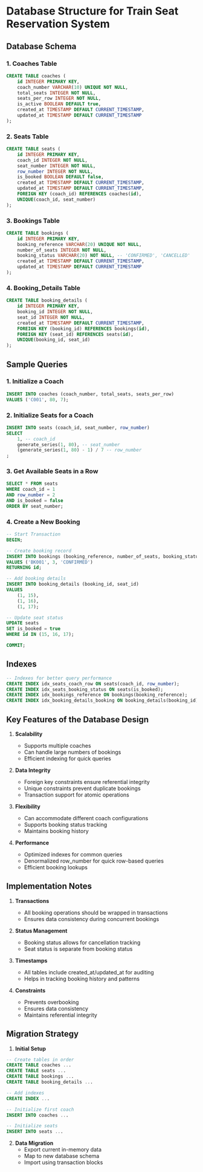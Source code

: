 # Database Structure for Train Seat Reservation System

## Database Schema

### 1. Coaches Table
```sql
CREATE TABLE coaches (
    id INTEGER PRIMARY KEY,
    coach_number VARCHAR(10) UNIQUE NOT NULL,
    total_seats INTEGER NOT NULL,
    seats_per_row INTEGER NOT NULL,
    is_active BOOLEAN DEFAULT true,
    created_at TIMESTAMP DEFAULT CURRENT_TIMESTAMP,
    updated_at TIMESTAMP DEFAULT CURRENT_TIMESTAMP
);
```

### 2. Seats Table
```sql
CREATE TABLE seats (
    id INTEGER PRIMARY KEY,
    coach_id INTEGER NOT NULL,
    seat_number INTEGER NOT NULL,
    row_number INTEGER NOT NULL,
    is_booked BOOLEAN DEFAULT false,
    created_at TIMESTAMP DEFAULT CURRENT_TIMESTAMP,
    updated_at TIMESTAMP DEFAULT CURRENT_TIMESTAMP,
    FOREIGN KEY (coach_id) REFERENCES coaches(id),
    UNIQUE(coach_id, seat_number)
);
```

### 3. Bookings Table
```sql
CREATE TABLE bookings (
    id INTEGER PRIMARY KEY,
    booking_reference VARCHAR(20) UNIQUE NOT NULL,
    number_of_seats INTEGER NOT NULL,
    booking_status VARCHAR(20) NOT NULL, -- 'CONFIRMED', 'CANCELLED'
    created_at TIMESTAMP DEFAULT CURRENT_TIMESTAMP,
    updated_at TIMESTAMP DEFAULT CURRENT_TIMESTAMP
);
```

### 4. Booking_Details Table
```sql
CREATE TABLE booking_details (
    id INTEGER PRIMARY KEY,
    booking_id INTEGER NOT NULL,
    seat_id INTEGER NOT NULL,
    created_at TIMESTAMP DEFAULT CURRENT_TIMESTAMP,
    FOREIGN KEY (booking_id) REFERENCES bookings(id),
    FOREIGN KEY (seat_id) REFERENCES seats(id),
    UNIQUE(booking_id, seat_id)
);
```

## Sample Queries

### 1. Initialize a Coach
```sql
INSERT INTO coaches (coach_number, total_seats, seats_per_row)
VALUES ('C001', 80, 7);
```

### 2. Initialize Seats for a Coach
```sql
INSERT INTO seats (coach_id, seat_number, row_number)
SELECT 
    1, -- coach_id
    generate_series(1, 80), -- seat_number
    (generate_series(1, 80) - 1) / 7 -- row_number
;
```

### 3. Get Available Seats in a Row
```sql
SELECT * FROM seats 
WHERE coach_id = 1 
AND row_number = 2 
AND is_booked = false 
ORDER BY seat_number;
```

### 4. Create a New Booking
```sql
-- Start Transaction
BEGIN;

-- Create booking record
INSERT INTO bookings (booking_reference, number_of_seats, booking_status)
VALUES ('BK001', 3, 'CONFIRMED')
RETURNING id;

-- Add booking details
INSERT INTO booking_details (booking_id, seat_id)
VALUES 
    (1, 15),
    (1, 16),
    (1, 17);

-- Update seat status
UPDATE seats 
SET is_booked = true 
WHERE id IN (15, 16, 17);

COMMIT;
```

## Indexes

```sql
-- Indexes for better query performance
CREATE INDEX idx_seats_coach_row ON seats(coach_id, row_number);
CREATE INDEX idx_seats_booking_status ON seats(is_booked);
CREATE INDEX idx_bookings_reference ON bookings(booking_reference);
CREATE INDEX idx_booking_details_booking ON booking_details(booking_id);
```

## Key Features of the Database Design

1. **Scalability**
   - Supports multiple coaches
   - Can handle large numbers of bookings
   - Efficient indexing for quick queries

2. **Data Integrity**
   - Foreign key constraints ensure referential integrity
   - Unique constraints prevent duplicate bookings
   - Transaction support for atomic operations

3. **Flexibility**
   - Can accommodate different coach configurations
   - Supports booking status tracking
   - Maintains booking history

4. **Performance**
   - Optimized indexes for common queries
   - Denormalized row_number for quick row-based queries
   - Efficient booking lookups

## Implementation Notes

1. **Transactions**
   - All booking operations should be wrapped in transactions
   - Ensures data consistency during concurrent bookings

2. **Status Management**
   - Booking status allows for cancellation tracking
   - Seat status is separate from booking status

3. **Timestamps**
   - All tables include created_at/updated_at for auditing
   - Helps in tracking booking history and patterns

4. **Constraints**
   - Prevents overbooking
   - Ensures data consistency
   - Maintains referential integrity

## Migration Strategy

1. **Initial Setup**
```sql
-- Create tables in order
CREATE TABLE coaches ...
CREATE TABLE seats ...
CREATE TABLE bookings ...
CREATE TABLE booking_details ...

-- Add indexes
CREATE INDEX ...

-- Initialize first coach
INSERT INTO coaches ...

-- Initialize seats
INSERT INTO seats ...
```

2. **Data Migration**
   - Export current in-memory data
   - Map to new database schema
   - Import using transaction blocks